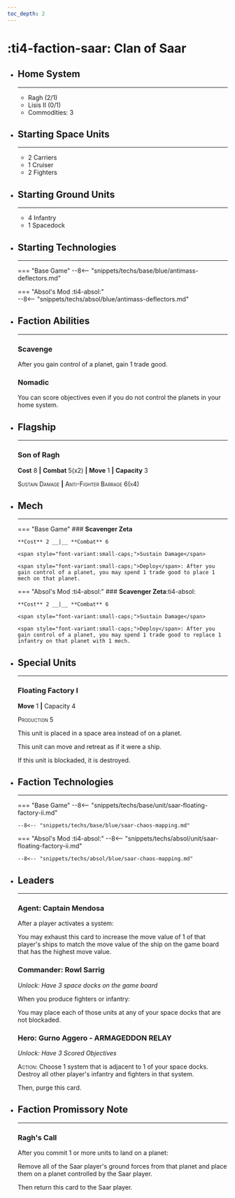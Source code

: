```yaml
---
toc_depth: 2
---
```


# :ti4-faction-saar: Clan of Saar

<div class="grid cards" markdown>

-   ## __Home System__

    ---

    * Ragh (2/1)
    * Lisis II (0/1)
    * Commodities: 3

</div>

<div class="grid cards" markdown>

-   ## __Starting Space Units__

    ---

    * 2 Carriers
    * 1 Cruiser
    * 2 Fighters

-   ## __Starting Ground Units__

    ---

    * 4 Infantry
    * 1 Spacedock

-   ## __Starting Technologies__

    ---
    === "Base Game"
        --8<-- "snippets/techs/base/blue/antimass-deflectors.md"

    === "Absol's Mod :ti4-absol:"  
        --8<-- "snippets/techs/absol/blue/antimass-deflectors.md"

-   ## __Faction Abilities__

    ---
    ### **Scavenge**
    
    After you gain control of a planet, gain 1 trade good.

    ### **Nomadic**

    You can score objectives even if you do not control the planets in your home system.

-   ## __Flagship__

    ---
    ### **Son of Ragh**
    
    **Cost** 8 __|__ **Combat** 5(x2) __|__ **Move** 1 __|__ **Capacity** 3
    
    <span style="font-variant:small-caps;">Sustain Damage</span>
    __|__ <span style="font-variant:small-caps;">Anti-Fighter Barrage 6(x4)</span>

-   ## __Mech__

    ---
    === "Base Game"
        ### **Scavenger Zeta**
        
        **Cost** 2 __|__ **Combat** 6
        
        <span style="font-variant:small-caps;">Sustain Damage</span>

        <span style="font-variant:small-caps;">Deploy</span>: After you gain control of a planet, you may spend 1 trade good to place 1 mech on that planet.

    === "Absol's Mod :ti4-absol:"
        ### **Scavenger Zeta**:ti4-absol:
        
        **Cost** 2 __|__ **Combat** 6
        
        <span style="font-variant:small-caps;">Sustain Damage</span>

        <span style="font-variant:small-caps;">Deploy</span>: After you gain control of a planet, you may spend 1 trade good to replace 1 infantry on that planet with 1 mech.

</div>

<div class="grid cards" markdown>

-   ## __Special Units__

    ---
    ### **Floating Factory I**
    
    **Move** 1 __|__ Capacity 4

    <span style="font-variant:small-caps;">Production 5</span>

    This unit is placed in a space area instead of on a planet.

    This unit can move and retreat as if it were a ship.

    If this unit is blockaded, it is destroyed.

</div>

<div class="grid cards" markdown>

-   ## __Faction Technologies__

    ---
    === "Base Game"
        --8<-- "snippets/techs/base/unit/saar-floating-factory-ii.md"

        --8<-- "snippets/techs/base/blue/saar-chaos-mapping.md"

    === "Absol's Mod :ti4-absol:"
        --8<-- "snippets/techs/absol/unit/saar-floating-factory-ii.md"

        --8<-- "snippets/techs/absol/blue/saar-chaos-mapping.md"

-   ## __Leaders__

    ---
    ### **Agent**: Captain Mendosa
    
    After a player activates a system:
    
    You may exhaust this card to increase the move value of 1 of that player's ships to match the move value of the ship on the game board that has the highest move value.

    ### **Commander**: Rowl Sarrig
    
    _Unlock: Have 3 space docks on the game board_

    When you produce fighters or infantry:
    
    You may place each of those units at any of your space docks that are not blockaded.

    ### **Hero**: Gurno Aggero - ARMAGEDDON RELAY
    
    _Unlock: Have 3 Scored Objectives_

    <span style="font-variant:small-caps;">Action</span>: Choose 1 system that is adjacent to 1 of your space docks. 
    Destroy all other player's infantry and fighters in that system.

    Then, purge this card.

-   ## __Faction Promissory Note__

    ---
    ### **Ragh's Call**
    
    After you commit 1 or more units to land on a planet:

    Remove all of the Saar player's ground forces from that planet and place them on a planet controlled by the Saar player.

    Then return this card to the Saar player.

</div>